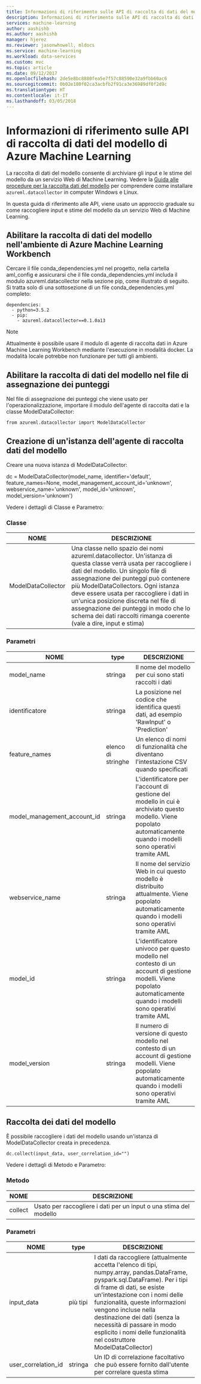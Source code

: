 ```yaml
---
title: Informazioni di riferimento sulle API di raccolta di dati del modello di Azure Machine Learning | Microsoft Docs
description: Informazioni di riferimento sulle API di raccolta di dati del modello di Azure Machine Learning.
services: machine-learning
author: aashishb
ms.author: aashishb
manager: hjerez
ms.reviewer: jasonwhowell, mldocs
ms.service: machine-learning
ms.workload: data-services
ms.custom: mvc
ms.topic: article
ms.date: 09/12/2017
ms.openlocfilehash: 2de5e8bc8880fea5e7f57c88590e32a9fbb60ac6
ms.sourcegitcommit: 0b02e180f02ca3acbfb2f91ca3e36989df0f2d9c
ms.translationtype: HT
ms.contentlocale: it-IT
ms.lasthandoff: 03/05/2018
---
```

# <a name="azure-machine-learning-model-data-collection-api-reference"></a>Informazioni di riferimento sulle API di raccolta di dati del modello di Azure Machine Learning

La raccolta di dati del modello consente di archiviare gli input e le stime del modello da un servizio Web di Machine Learning. Vedere la [Guida alle procedure per la raccolta dati del modello](how-to-use-model-data-collection.md) per comprendere come installare `azureml.datacollector` in computer Windows e Linux.

In questa guida di riferimento alle API, viene usato un approccio graduale su come raccogliere input e stime del modello da un servizio Web di Machine Learning.

## <a name="enable-model-data-collection-in-azure-ml-workbench-environment"></a>Abilitare la raccolta di dati del modello nell'ambiente di Azure Machine Learning Workbench

 Cercare il file conda\_dependencies.yml nel progetto, nella cartella aml_config e assicurarsi che il file conda\_dependencies.yml includa il modulo azureml.datacollector nella sezione pip, come illustrato di seguito. Si tratta solo di una sottosezione di un file conda\_dependencies.yml completo:

    dependencies:
      - python=3.5.2
      - pip:
        - azureml.datacollector==0.1.0a13

>[!NOTE] 
>Attualmente è possibile usare il modulo di agente di raccolta dati in Azure Machine Learning Workbench mediante l'esecuzione in modalità docker. La modalità locale potrebbe non funzionare per tutti gli ambienti.




## <a name="enable-model-data-collection-in-the-scoring-file"></a>Abilitare la raccolta di dati del modello nel file di assegnazione dei punteggi

Nel file di assegnazione dei punteggi che viene usato per l'operazionalizzazione, importare il modulo dell'agente di raccolta dati e la classe ModelDataCollector:

    from azureml.datacollector import ModelDataCollector


## <a name="model-data-collector-instantiation"></a>Creazione di un'istanza dell'agente di raccolta dati del modello
Creare una nuova istanza di ModelDataCollector:

dc = ModelDataCollector(model_name, identifier='default', feature_names=None, model_management_account_id='unknown', webservice_name='unknown', model_id='unknown', model_version='unknown')

Vedere i dettagli di Classe e Parametro:

### <a name="class"></a>Classe
| NOME | DESCRIZIONE |
|--------------------|--------------------|
| ModelDataCollector | Una classe nello spazio dei nomi azureml.datacollector. Un'istanza di questa classe verrà usata per raccogliere i dati del modello. Un singolo file di assegnazione dei punteggi può contenere più ModelDataCollectors. Ogni istanza deve essere usata per raccogliere i dati in un'unica posizione discreta nel file di assegnazione dei punteggi in modo che lo schema dei dati raccolti rimanga coerente (vale a dire, input e stima)|


### <a name="parameters"></a>Parametri

| NOME | type | DESCRIZIONE |
|-------------|------------|-------------------------|
| model_name | stringa | Il nome del modello per cui sono stati raccolti i dati |
| identificatore | stringa | La posizione nel codice che identifica questi dati, ad esempio 'RawInput' o 'Prediction' |
| feature_names | elenco di stringhe | Un elenco di nomi di funzionalità che diventano l'intestazione CSV quando specificati |
| model_management_account_id | stringa | L'identificatore per l'account di gestione del modello in cui è archiviato questo modello. Viene popolato automaticamente quando i modelli sono operativi tramite AML |
| webservice_name | stringa | Il nome del servizio Web in cui questo modello è distribuito attualmente. Viene popolato automaticamente quando i modelli sono operativi tramite AML |
| model_id | stringa | L'identificatore univoco per questo modello nel contesto di un account di gestione modelli. Viene popolato automaticamente quando i modelli sono operativi tramite AML |
| model_version | stringa | Il numero di versione di questo modello nel contesto di un account di gestione modelli. Viene popolato automaticamente quando i modelli sono operativi tramite AML |



 

## <a name="collecting-the-model-data"></a>Raccolta dei dati del modello

È possibile raccogliere i dati del modello usando un'istanza di ModelDataCollector creata in precedenza.

    dc.collect(input_data, user_correlation_id="")

Vedere i dettagli di Metodo e Parametro:

### <a name="method"></a>Metodo
| NOME | DESCRIZIONE |
|--------------------|--------------------|
| collect | Usato per raccogliere i dati per un input o una stima del modello|


### <a name="parameters"></a>Parametri

| NOME | type | DESCRIZIONE |
|-------------|------------|-------------------------|
| input_data | più tipi | I dati da raccogliere (attualmente accetta l'elenco di tipi, numpy.array, pandas.DataFrame, pyspark.sql.DataFrame). Per i tipi di frame di dati, se esiste un'intestazione con i nomi delle funzionalità, queste informazioni vengono incluse nella destinazione dei dati (senza la necessità di passare in modo esplicito i nomi delle funzionalità nel costruttore ModelDataCollector) |
| user_correlation_id | stringa | Un ID di correlazione facoltativo che può essere fornito dall'utente per correlare questa stima |

